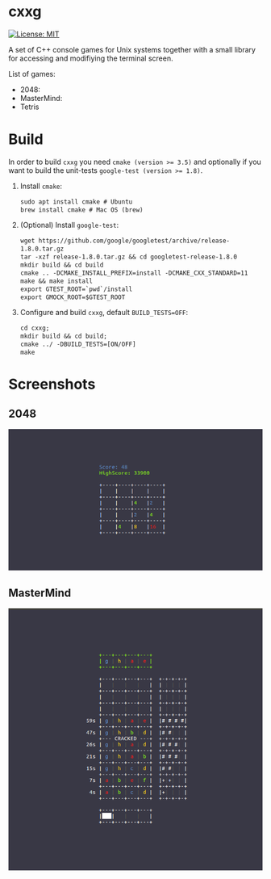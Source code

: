 # cxxg
[![License: MIT](https://img.shields.io/badge/License-MIT-yellow.svg)](./LICENSE)

A set of C++ console games for Unix systems together with a small library for accessing and modifiying the terminal screen.

List of games:
- 2048:
- MasterMind:
- Tetris

# Build
In order to build `cxxg` you need `cmake (version >= 3.5)` and optionally if you want to build the unit-tests `google-test (version >= 1.8)`. 

1. Install `cmake`:
    ```
    sudo apt install cmake # Ubuntu
    brew install cmake # Mac OS (brew)
    ```
2. (Optional) Install `google-test`:
    ```
    wget https://github.com/google/googletest/archive/release-1.8.0.tar.gz
    tar -xzf release-1.8.0.tar.gz && cd googletest-release-1.8.0
    mkdir build && cd build
    cmake .. -DCMAKE_INSTALL_PREFIX=install -DCMAKE_CXX_STANDARD=11
    make && make install
    export GTEST_ROOT=`pwd`/install
    export GMOCK_ROOT=$GTEST_ROOT
    ```

3. Configure and build `cxxg`, default `BUILD_TESTS=OFF`:
    ```
    cd cxxg;
    mkdir build && cd build;
    cmake ../ -DBUILD_TESTS=[ON/OFF]
    make
    ```
    
# Screenshots
## 2048
![Screenshot 2048](doc/screenshots/2048.png)
## MasterMind
![Screenshot MasterMind](doc/screenshots/mastermind.png)
